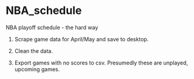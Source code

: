 # NBA_schedule
NBA playoff schedule - the hard way

1) Scrape game data for April/May and save to desktop.

2) Clean the data.

3) Export games with no scores to csv. Presumedly these are unplayed, upcoming games.
